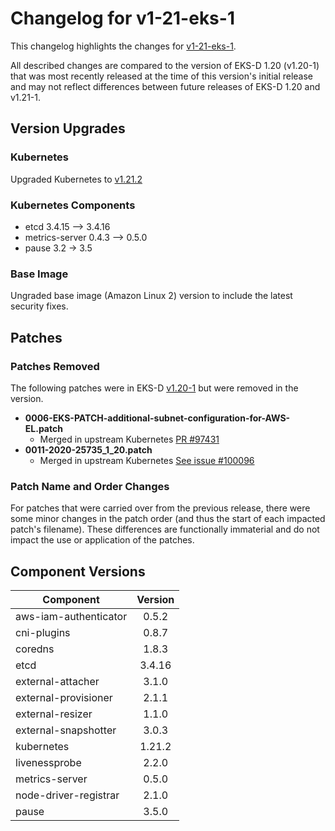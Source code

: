 # Changelog for v1-21-eks-1

This changelog highlights the changes for [v1-21-eks-1](https://github.com/aws/eks-distro/tree/v1-21-eks-1). 

All described changes are compared to the version of EKS-D 1.20 (v1.20-1) that was most recently released at the time of
this version's initial release and may not reflect differences between future releases of EKS-D 1.20 and v1.21-1.

## Version Upgrades

### Kubernetes

Upgraded Kubernetes to [v1.21.2](https://github.com/kubernetes/kubernetes/releases/tag/v1.21.2)

### Kubernetes Components
* etcd 3.4.15 —> 3.4.16
* metrics-server 0.4.3 —> 0.5.0
* pause 3.2 -> 3.5

### Base Image

Ungraded base image (Amazon Linux 2) version to include the latest security fixes.


## Patches

### Patches Removed

The following patches were in EKS-D [v1.20-1](https://github.com/aws/eks-distro/tree/v1-19-eks-4/projects/kubernetes/kubernetes/1-20/patches)
but were removed in the version.

* **0006-EKS-PATCH-additional-subnet-configuration-for-AWS-EL.patch**
  * Merged in upstream Kubernetes [PR #97431](https://github.com/kubernetes/kubernetes/pull/97431)
* **0011-2020-25735_1_20.patch**
  * Merged in upstream Kubernetes [See issue #100096](https://github.com/kubernetes/kubernetes/issues/100096)

### Patch Name and Order Changes
For patches that were carried over from the previous release, there were some minor changes in the patch order (and thus
the start of each impacted patch's filename). These differences are functionally immaterial and do not impact the use or
application of the patches.

## Component Versions

| Component             | Version   |
|-----------------------|:---------:|
| aws-iam-authenticator | 0.5.2     |
| cni-plugins           | 0.8.7     |
| coredns               | 1.8.3     |
| etcd                  | 3.4.16    |
| external-attacher     | 3.1.0     |
| external-provisioner  | 2.1.1     |
| external-resizer      | 1.1.0     |
| external-snapshotter  | 3.0.3     |
| kubernetes            | 1.21.2    |
| livenessprobe         | 2.2.0     |
| metrics-server        | 0.5.0     |
| node-driver-registrar | 2.1.0     |
| pause                 | 3.5.0     |
